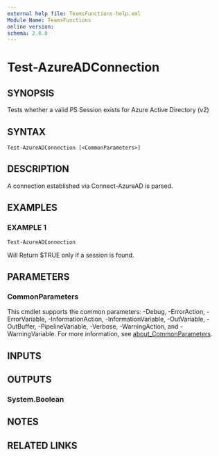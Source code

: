 ```yaml
---
external help file: TeamsFunctions-help.xml
Module Name: TeamsFunctions
online version:
schema: 2.0.0
---
```


# Test-AzureADConnection

## SYNOPSIS
Tests whether a valid PS Session exists for Azure Active Directory (v2)

## SYNTAX

```
Test-AzureADConnection [<CommonParameters>]
```

## DESCRIPTION
A connection established via Connect-AzureAD is parsed.

## EXAMPLES

### EXAMPLE 1
```
Test-AzureADConnection
```

Will Return $TRUE only if a session is found.

## PARAMETERS

### CommonParameters
This cmdlet supports the common parameters: -Debug, -ErrorAction, -ErrorVariable, -InformationAction, -InformationVariable, -OutVariable, -OutBuffer, -PipelineVariable, -Verbose, -WarningAction, and -WarningVariable. For more information, see [about_CommonParameters](http://go.microsoft.com/fwlink/?LinkID=113216).

## INPUTS

## OUTPUTS

### System.Boolean
## NOTES

## RELATED LINKS
